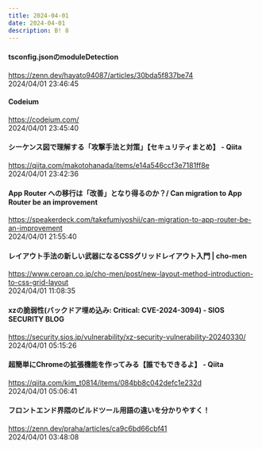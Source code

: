 ```yaml
---
title: 2024-04-01
date: 2024-04-01
description: B! 8
---
```


#### tsconfig.jsonのmoduleDetection
https://zenn.dev/hayato94087/articles/30bda5f837be74<br>
2024/04/01 23:46:45<br>


#### Codeium
https://codeium.com/<br>
2024/04/01 23:45:40<br>


#### シーケンス図で理解する「攻撃手法と対策」【セキュリティまとめ】 - Qiita
https://qiita.com/makotohanada/items/e14a546ccf3e7181ff8e<br>
2024/04/01 23:42:36<br>


#### App Router への移行は「改善」となり得るのか？/ Can migration to App Router be an improvement
https://speakerdeck.com/takefumiyoshii/can-migration-to-app-router-be-an-improvement<br>
2024/04/01 21:55:40<br>


#### レイアウト手法の新しい武器になるCSSグリッドレイアウト入門 | cho-men
https://www.ceroan.co.jp/cho-men/post/new-layout-method-introduction-to-css-grid-layout<br>
2024/04/01 11:08:35<br>


#### xzの脆弱性(バックドア埋め込み: Critical: CVE-2024-3094) - SIOS SECURITY BLOG
https://security.sios.jp/vulnerability/xz-security-vulnerability-20240330/<br>
2024/04/01 05:15:26<br>


#### 超簡単にChromeの拡張機能を作ってみる【誰でもできるよ】 - Qiita
https://qiita.com/kim_t0814/items/084bb8c042defc1e232d<br>
2024/04/01 05:06:41<br>


#### フロントエンド界隈のビルドツール用語の違いを分かりやすく！
https://zenn.dev/praha/articles/ca9c6bd66cbf41<br>
2024/04/01 03:48:08<br>


